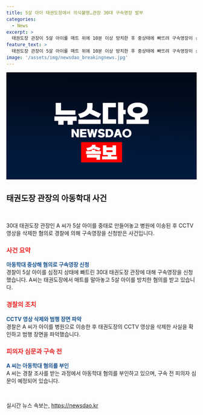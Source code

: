 ```yaml
---
title: 5살 아이 태권도장에서 의식불명…관장 30대 구속영장 발부
categories:
  - News
excerpt: >
  태권도장 관장이 5살 아이를 매트 위에 10분 이상 방치한 후 중상태에 빠뜨려 구속영장이 신청됐다. 경찰은 아동학대 중상해 혐의로 A 씨에 대해 조사 중이며, 아동이 병원으로 이송된 후 CCTV 영상을 삭제한 것으로 밝혀졌다. A 씨는 장난으로 그랬다며 혐의를 부인하고 있으며, 오늘 의정부지방법원에서 구속 전 피의자 심문이 열릴 예정이다. B 군은 아직 중환자실에서 치료를 받고 있다고 한다.
feature_text: >
  태권도장 관장이 5살 아이를 매트 위에 10분 이상 방치한 후 중상태에 빠뜨려 구속영장이 신청됐다. 경찰은 아동학대 중상해 혐의로 A 씨에 대해 조사 중이며, 아동이 병원으로 이송된 후 CCTV 영상을 삭제한 것으로 밝혀졌다. A 씨는 장난으로 그랬다며 혐의를 부인하고 있으며, 오늘 의정부지방법원에서 구속 전 피의자 심문이 열릴 예정이다. B 군은 아직 중환자실에서 치료를 받고 있다고 한다.
image: '/assets/img/newsdao_breakingnews.jpg'
---
```


<p><img src="/assets/img/newsdao_breakingnews.jpg" alt="implanttips 속보" /></p>

<h2 data-ke-size="size26">태권도장 관장의 아동학대 사건</h2>

<p data-ke-size="size16">&nbsp;</p>

<p>30대 태권도장 관장인 A 씨가 5살 아이를 중태로 만들어놓고 병원에 이송된 후 CCTV 영상을 삭제한 혐의로 경찰에 의해 구속영장을 신청받은 사건입니다.</p>

<h3><b><span style="color: #ee2323;">사건 요약</span></b></h3>

<p data-ke-size="size16"><b><span style="color: #1a5490;">아동학대 중상해 혐의로 구속영장 신청</span></b><br>경찰이 5살 아이를 심정지 상태에 빠트린 30대 태권도장 관장에 대해 구속영장을 신청했습니다. A씨는 태권도장에서 매트를 말아놓고 5살 아이를 방치한 혐의를 받고 있습니다.</p>

<h3><b><span style="color: #ee2323;">경찰의 조치</span></b></h3>

<p data-ke-size="size16"><b><span style="color: #1a5490;">CCTV 영상 삭제와 범행 장면 파악</span></b><br>경찰은 A 씨가 아이를 병원으로 이송한 후 태권도장의 CCTV 영상을 삭제한 사실을 확인하고 범행 장면을 파악했습니다.</p>

<h3><b><span style="color: #ee2323;">피의자 심문과 구속 전</span></b></h3>

<p data-ke-size="size16"><b><span style="color: #1a5490;">A 씨는 아동학대 혐의를 부인</span></b><br>A 씨는 경찰 조사를 받는 과정에서 아동학대 혐의를 부인하고 있으며, 구속 전 피의자 심문이 예정되어 있습니다.</p>

<p data-ke-size="size16">&nbsp;</p>
실시간 뉴스 속보는, <a href="https://newsdao.kr" rel="dofollow">https://newsdao.kr</a>


